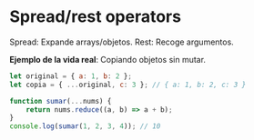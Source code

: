 # Spread/rest operators

Spread: Expande arrays/objetos. Rest: Recoge argumentos.

**Ejemplo de la vida real**: Copiando objetos sin mutar.

```javascript
let original = { a: 1, b: 2 };
let copia = { ...original, c: 3 }; // { a: 1, b: 2, c: 3 }

function sumar(...nums) {
    return nums.reduce((a, b) => a + b);
}
console.log(sumar(1, 2, 3, 4)); // 10
```